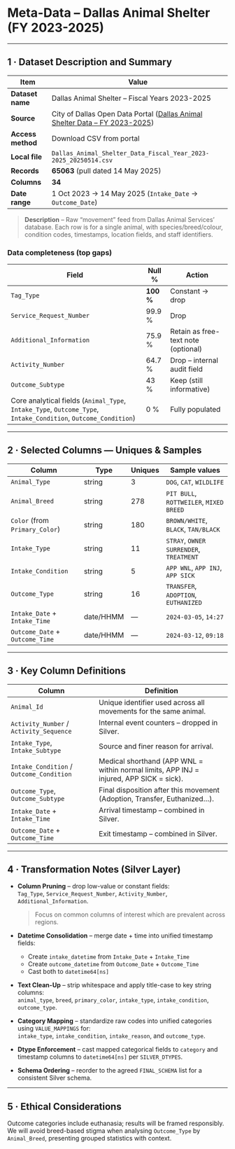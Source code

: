 # Meta-Data – **Dallas Animal Shelter (FY 2023-2025)**

---

## 1 · Dataset Description and Summary

| Item | Value |
|------|-------|
| **Dataset name** | Dallas Animal Shelter – Fiscal Years 2023-2025 |
| **Source** | City of Dallas Open Data Portal ([Dallas Animal Shelter Data – FY 2023-2025](https://www.dallasopendata.com/Services/Dallas-Animal-Shelter-Data-Fiscal-Year-2023-2025/uyte-zi7f/about_data)) |
| **Access method** | Download CSV from portal |
| **Local file** | `Dallas_Animal_Shelter_Data_Fiscal_Year_2023-2025_20250514.csv` |
| **Records** | **65063** (pull dated 14 May 2025) |
| **Columns** | **34** |
| **Date range** | 1 Oct 2023 → 14 May 2025 (`Intake_Date` → `Outcome_Date`) |

> **Description** – Raw “movement” feed from Dallas Animal Services’ database. Each row is for a single animal, with species/breed/colour, condition codes, timestamps, location fields, and staff identifiers.

### Data completeness (top gaps)

| Field | Null % | Action |
|-------|--------|--------|
| `Tag_Type`                | **100 %** | Constant → drop |
| `Service_Request_Number`  | 99.9 %     | Drop |
| `Additional_Information`  | 75.9 %     | Retain as free-text note (optional) |
| `Activity_Number`         | 64.7 %     | Drop – internal audit field |
| `Outcome_Subtype`         | 43 %       | Keep (still informative) |
| Core analytical fields (`Animal_Type`, `Intake_Type`, `Outcome_Type`, `Intake_Condition`, `Outcome_Condition`) | 0 % | Fully populated |

---

## 2 · Selected Columns — Uniques & Samples

| Column                      | Type       | Uniques | Sample values                         |
|-----------------------------|------------|---------|---------------------------------------|
| `Animal_Type`               | string     | 3       | `DOG`, `CAT`, `WILDLIFE`              |
| `Animal_Breed`              | string     | 278     | `PIT BULL`, `ROTTWEILER`, `MIXED BREED` |
| `Color` (from `Primary_Color`) | string | 180     | `BROWN/WHITE`, `BLACK`, `TAN/BLACK`   |
| `Intake_Type`               | string     | 11      | `STRAY`, `OWNER SURRENDER`, `TREATMENT` |
| `Intake_Condition`          | string     | 5       | `APP WNL`, `APP INJ`, `APP SICK`      |
| `Outcome_Type`              | string     | 16      | `TRANSFER`, `ADOPTION`, `EUTHANIZED`  |
| `Intake_Date` + `Intake_Time`   | date/HHMM | —   | `2024-03-05`, `14:27`                 |
| `Outcome_Date` + `Outcome_Time` | date/HHMM | —   | `2024-03-12`, `09:18`                 |

---

## 3 · Key Column Definitions

| Column                            | Definition                                                                          |
|-----------------------------------|-------------------------------------------------------------------------------------|
| `Animal_Id`                       | Unique identifier used across all movements for the same animal.                    |
| `Activity_Number` / `Activity_Sequence` | Internal event counters – dropped in Silver.                                |
| `Intake_Type`, `Intake_Subtype`   | Source and finer reason for arrival.                                              |
| `Intake_Condition` / `Outcome_Condition` | Medical shorthand (APP WNL = within normal limits, APP INJ = injured, APP SICK = sick). |
| `Outcome_Type`, `Outcome_Subtype` | Final disposition after this movement (Adoption, Transfer, Euthanized…).          |
| `Intake_Date` + `Intake_Time`      | Arrival timestamp – combined in Silver.                                            |
| `Outcome_Date` + `Outcome_Time`    | Exit timestamp – combined in Silver.                                               |

---

## 4 · Transformation Notes (Silver Layer)

* **Column Pruning** – drop low-value or constant fields:  
  `Tag_Type`, `Service_Request_Number`, `Activity_Number`, `Additional_Information`.
  > Focus on common columns of interest which are prevalent across regions.

* **Datetime Consolidation** – merge date + time into unified timestamp fields:  
  - Create `intake_datetime` from `Intake_Date` + `Intake_Time`  
  - Create `outcome_datetime` from `Outcome_Date` + `Outcome_Time`  
  - Cast both to `datetime64[ns]`

* **Text Clean-Up** – strip whitespace and apply title-case to key string columns:  
  `animal_type`, `breed`, `primary_color`, `intake_type`, `intake_condition`, `outcome_type`.

* **Category Mapping** – standardize raw codes into unified categories using `VALUE_MAPPINGS` for:  
  `intake_type`, `intake_condition`, `intake_reason`, and `outcome_type`.

* **Dtype Enforcement** – cast mapped categorical fields to `category` and timestamp columns to `datetime64[ns]` per `SILVER_DTYPES`.

* **Schema Ordering** – reorder to the agreed `FINAL_SCHEMA` list for a consistent Silver schema.

---

## 5 · Ethical Considerations

Outcome categories include euthanasia; results will be framed responsibly. We will avoid breed-based stigma when analysing `Outcome_Type` by `Animal_Breed`, presenting grouped statistics with context.